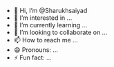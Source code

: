 - 👋 Hi, I’m @Sharukhsaiyad
- 👀 I’m interested in ...
- 🌱 I’m currently learning ...
- 💞️ I’m looking to collaborate on ...
- 📫 How to reach me ...
- 😄 Pronouns: ...
- ⚡ Fun fact: ...

<!---
Sharukhsaiyad/Sharukhsaiyad is a ✨ special ✨ repository because its `README.md` (this file) appears on your GitHub profile.
You can click the Preview link to take a look at your changes.
--->
